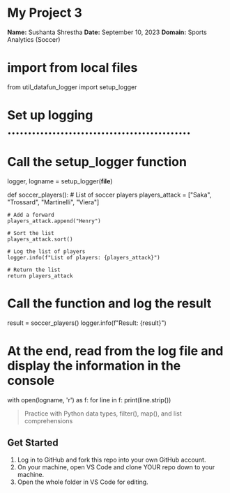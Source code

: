 # My Project 3

**Name:** Sushanta Shrestha
**Date:** September 10, 2023
**Domain:** Sports Analytics (Soccer)

# import from local files
from util_datafun_logger import setup_logger

# Set up logging .............................................

# Call the setup_logger function
logger, logname = setup_logger(__file__)

def soccer_players():
    # List of soccer players
    players_attack = ["Saka", "Trossard", "Martinelli", "Viera"]

    # Add a forward
    players_attack.append("Henry")

    # Sort the list
    players_attack.sort()

    # Log the list of players
    logger.info(f"List of players: {players_attack}")

    # Return the list
    return players_attack

# Call the function and log the result
result = soccer_players()
logger.info(f"Result: {result}")

# At the end, read from the log file and display the information in the console
with open(logname, 'r') as f:
    for line in f:
        print(line.strip())






> Practice with Python data types, filter(), map(), and list comprehensions


## Get Started

1. Log in to GitHub and fork this repo into your own GitHub account.
1. On your machine, open VS Code and clone YOUR repo down to your machine.
1. Open the whole folder in VS Code for editing. 
